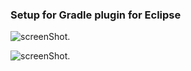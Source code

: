 ### Setup for Gradle plugin for Eclipse



![screenShot](https://raw.github.com/sdoro/netkit-livecd/master/tips/img/gradle-01.png).

![screenShot](https://raw.github.com/sdoro/netkit-livecd/master/tips/img/gradle-02.png).

